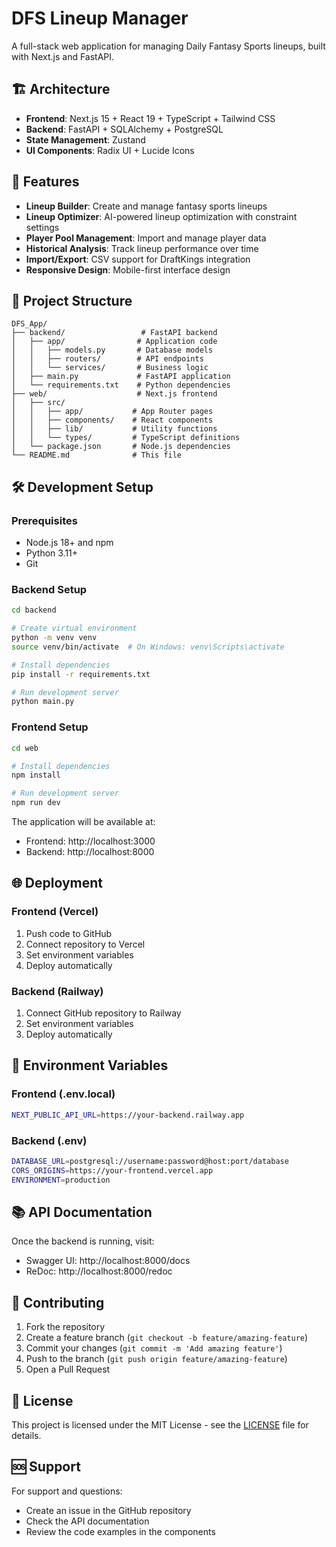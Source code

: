 # DFS Lineup Manager

A full-stack web application for managing Daily Fantasy Sports lineups, built with Next.js and FastAPI.

## 🏗️ Architecture

- **Frontend**: Next.js 15 + React 19 + TypeScript + Tailwind CSS
- **Backend**: FastAPI + SQLAlchemy + PostgreSQL
- **State Management**: Zustand
- **UI Components**: Radix UI + Lucide Icons

## 🚀 Features

- **Lineup Builder**: Create and manage fantasy sports lineups
- **Lineup Optimizer**: AI-powered lineup optimization with constraint settings
- **Player Pool Management**: Import and manage player data
- **Historical Analysis**: Track lineup performance over time
- **Import/Export**: CSV support for DraftKings integration
- **Responsive Design**: Mobile-first interface design

## 📁 Project Structure

```
DFS_App/
├── backend/                 # FastAPI backend
│   ├── app/                # Application code
│   │   ├── models.py       # Database models
│   │   ├── routers/        # API endpoints
│   │   └── services/       # Business logic
│   ├── main.py             # FastAPI application
│   └── requirements.txt    # Python dependencies
├── web/                    # Next.js frontend
│   ├── src/
│   │   ├── app/           # App Router pages
│   │   ├── components/    # React components
│   │   ├── lib/           # Utility functions
│   │   └── types/         # TypeScript definitions
│   └── package.json       # Node.js dependencies
└── README.md              # This file
```

## 🛠️ Development Setup

### Prerequisites

- Node.js 18+ and npm
- Python 3.11+
- Git

### Backend Setup

```bash
cd backend

# Create virtual environment
python -m venv venv
source venv/bin/activate  # On Windows: venv\Scripts\activate

# Install dependencies
pip install -r requirements.txt

# Run development server
python main.py
```

### Frontend Setup

```bash
cd web

# Install dependencies
npm install

# Run development server
npm run dev
```

The application will be available at:
- Frontend: http://localhost:3000
- Backend: http://localhost:8000

## 🌐 Deployment

### Frontend (Vercel)

1. Push code to GitHub
2. Connect repository to Vercel
3. Set environment variables
4. Deploy automatically

### Backend (Railway)

1. Connect GitHub repository to Railway
2. Set environment variables
3. Deploy automatically

## 🔧 Environment Variables

### Frontend (.env.local)
```bash
NEXT_PUBLIC_API_URL=https://your-backend.railway.app
```

### Backend (.env)
```bash
DATABASE_URL=postgresql://username:password@host:port/database
CORS_ORIGINS=https://your-frontend.vercel.app
ENVIRONMENT=production
```

## 📚 API Documentation

Once the backend is running, visit:
- Swagger UI: http://localhost:8000/docs
- ReDoc: http://localhost:8000/redoc

## 🤝 Contributing

1. Fork the repository
2. Create a feature branch (`git checkout -b feature/amazing-feature`)
3. Commit your changes (`git commit -m 'Add amazing feature'`)
4. Push to the branch (`git push origin feature/amazing-feature`)
5. Open a Pull Request

## 📄 License

This project is licensed under the MIT License - see the [LICENSE](LICENSE) file for details.

## 🆘 Support

For support and questions:
- Create an issue in the GitHub repository
- Check the API documentation
- Review the code examples in the components
